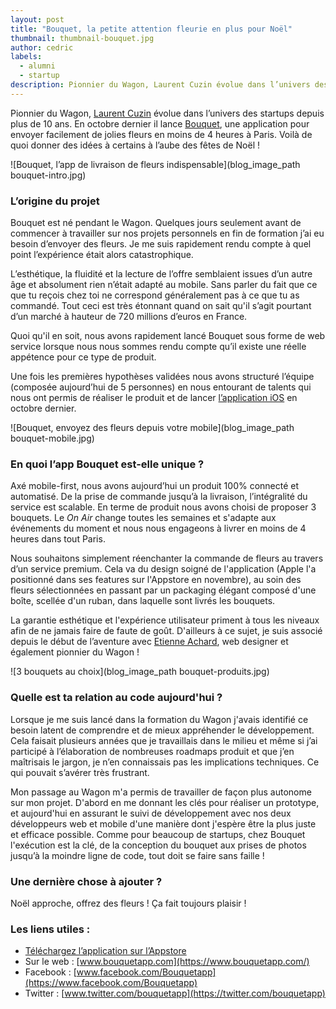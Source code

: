 ```yaml
---
layout: post
title: "Bouquet, la petite attention fleurie en plus pour Noël"
thumbnail: thumbnail-bouquet.jpg
author: cedric
labels:
  - alumni
  - startup
description: Pionnier du Wagon, Laurent Cuzin évolue dans l’univers des startups depuis plus de 10 ans. En octobre dernier il lance Bouquet, une application pour envoyer facilement de jolies fleurs en moins de 4 heures à Paris. Voilà de quoi donner des idées à certains à l’aube des fêtes de Noël !
---
```


Pionnier du Wagon, [Laurent Cuzin](https://twitter.com/laurentc) évolue dans l’univers des startups depuis plus de 10 ans. En octobre dernier il lance [Bouquet](https://www.bouquetapp.com/), une application pour envoyer facilement de jolies fleurs en moins de 4 heures à Paris. Voilà de quoi donner des idées à certains à l’aube des fêtes de Noël !


![Bouquet, l’app de livraison de fleurs indispensable](blog_image_path bouquet-intro.jpg)

### L’origine du projet

Bouquet est né pendant le Wagon. Quelques jours seulement avant de commencer à travailler sur nos projets personnels en fin de formation j’ai eu besoin d’envoyer des fleurs. Je me suis rapidement rendu compte à quel point l’expérience était alors catastrophique.

L’esthétique, la fluidité et la lecture de l’offre semblaient issues d’un autre âge et absolument rien n’était adapté au mobile. Sans parler du fait que ce que tu reçois chez toi ne correspond généralement pas à ce que tu as commandé. Tout ceci est très étonnant quand on sait qu'il s’agit pourtant d’un marché à hauteur de 720 millions d’euros en France.

Quoi qu'il en soit, nous avons rapidement lancé Bouquet sous forme de web service lorsque nous nous sommes rendu compte qu’il existe une réelle appétence pour ce type de produit.

Une fois les premières hypothèses validées nous avons structuré l’équipe (composée aujourd’hui de 5 personnes) en nous entourant de talents qui nous ont permis de réaliser le produit et de lancer [l’application iOS]((https://itunes.apple.com/us/app/bouquet-livraison-de-fleurs/id878665429?ls=1&mt=8)
) en octobre dernier.

![Bouquet, envoyez des fleurs depuis votre mobile](blog_image_path bouquet-mobile.jpg)

### En quoi l’app Bouquet est-elle unique ?

Axé mobile-first, nous avons aujourd’hui un produit 100% connecté et automatisé. De la prise de commande jusqu’à la livraison, l’intégralité du service est scalable. En terme de produit nous avons choisi de proposer 3 bouquets. Le *On Air* change toutes les semaines et s'adapte aux événements du moment et nous nous engageons à livrer en moins de 4 heures dans tout Paris.

Nous souhaitons simplement réenchanter la commande de fleurs au travers d’un service premium. Cela va du design soigné de l'application (Apple l'a positionné dans ses features sur l'Appstore en novembre), au soin des fleurs sélectionnées en passant par un packaging élégant composé d'une boîte, scellée d'un ruban, dans laquelle sont livrés les bouquets.

La garantie esthétique et l'expérience utilisateur priment à tous les niveaux afin de ne jamais faire de faute de goût. D'ailleurs à ce sujet, je suis associé depuis le début de l’aventure avec [Etienne Achard](http://etienneachard.com/), web designer et également pionnier du Wagon !

![3 bouquets au choix](blog_image_path bouquet-produits.jpg)

### Quelle est ta relation au code aujourd'hui ?

Lorsque je me suis lancé dans la formation du Wagon j'avais identifié ce besoin latent de comprendre et de mieux appréhender le développement. Cela faisait plusieurs années que je travaillais dans le milieu et même si j’ai participé à l’élaboration de nombreuses roadmaps produit et que j’en maîtrisais le jargon, je n’en connaissais pas les implications techniques. Ce qui pouvait s’avérer très frustrant.

Mon passage au Wagon m'a permis de travailler de façon plus autonome sur mon projet. D'abord en me donnant les clés pour réaliser un prototype, et aujourd'hui en assurant le suivi de développement avec nos deux développeurs web et mobile d'une manière dont j'espère être la plus juste et efficace possible. Comme pour beaucoup de startups, chez Bouquet l'exécution est la clé, de la conception du bouquet aux prises de photos jusqu’à la moindre ligne de code, tout doit se faire sans faille !

### Une dernière chose à ajouter ?

Noël approche, offrez des fleurs ! Ça fait toujours plaisir !

### Les liens utiles :

- [Téléchargez l’application sur l’Appstore](https://itunes.apple.com/us/app/bouquet-livraison-de-fleurs/id878665429?ls=1&mt=8)
- Sur le web : [www.bouquetapp.com](https://www.bouquetapp.com/)
- Facebook : [www.facebook.com/Bouquetapp](https://www.facebook.com/Bouquetapp)
- Twitter : [www.twitter.com/bouquetapp](https://twitter.com/bouquetapp)